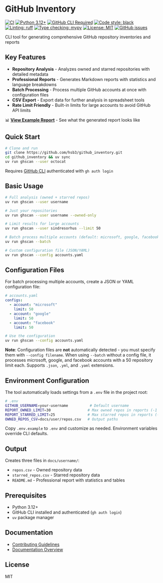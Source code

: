 # GitHub Inventory

[![CI](https://github.com/hsb3/github_inventory/workflows/CI/badge.svg)](https://github.com/hsb3/github_inventory/actions)
[![Python 3.12+](https://img.shields.io/badge/python-3.12%2B-blue.svg)](https://www.python.org/downloads/)
[![GitHub CLI Required](https://img.shields.io/badge/requires-GitHub%20CLI-blue?logo=github)](https://cli.github.com/)
[![Code style: black](https://img.shields.io/badge/code%20style-black-000000.svg)](https://github.com/psf/black)
[![Linting: ruff](https://img.shields.io/badge/linting-ruff-red)](https://github.com/astral-sh/ruff)
[![Type checking: mypy](https://img.shields.io/badge/type%20checking-mypy-blue)](https://mypy-lang.org/)
[![License: MIT](https://img.shields.io/badge/License-MIT-yellow.svg)](https://opensource.org/licenses/MIT)
[![GitHub issues](https://img.shields.io/github/issues/hsb3/github_inventory)](https://github.com/hsb3/github_inventory/issues)

CLI tool for generating comprehensive GitHub repository inventories and reports

## Key Features

- **Repository Analysis** - Analyzes owned and starred repositories with detailed metadata
- **Professional Reports** - Generates Markdown reports with statistics and language breakdowns
- **Batch Processing** - Process multiple GitHub accounts at once with configuration files
- **CSV Export** - Export data for further analysis in spreadsheet tools
- **Rate Limit Friendly** - Built-in limits for large accounts to avoid GitHub API limits

📊 **[View Example Report](docs/output_example/README.md)** - See what the generated report looks like

## Quick Start

```bash
# Clone and run
git clone https://github.com/hsb3/github_inventory.git
cd github_inventory && uv sync
uv run ghscan --user octocat
```

Requires [GitHub CLI](https://cli.github.com/) authenticated with `gh auth login`

## Basic Usage

```bash
# Full analysis (owned + starred repos)
uv run ghscan --user username

# Just your repositories
uv run ghscan --user username --owned-only

# Limit results for large accounts
uv run ghscan --user sindresorhus --limit 50

# Batch process multiple accounts (default: microsoft, google, facebook)
uv run ghscan --batch

# Custom configuration file (JSON/YAML)
uv run ghscan --config accounts.yaml
```

## Configuration Files

For batch processing multiple accounts, create a JSON or YAML configuration file:

```yaml
# accounts.yaml
configs:
  - account: "microsoft"
    limit: 50
  - account: "google"
    limit: 50
  - account: "facebook"
    limit: 50
```

```bash
# Use the configuration
uv run ghscan --config accounts.yaml
```

**Note**: Configuration files are **not** automatically detected - you must specify them with `--config filename`. When using `--batch` without a config file, it processes microsoft, google, and facebook accounts with a 50 repository limit each. Supports `.json`, `.yml`, and `.yaml` extensions.

## Environment Configuration

The tool automatically loads settings from a `.env` file in the project root:

```bash
# .env
GITHUB_USERNAME=your-username          # Default username
REPORT_OWNED_LIMIT=30                 # Max owned repos in reports (-1 = no limit)
REPORT_STARRED_LIMIT=25               # Max starred repos in reports (-1 = no limit)
OWNED_REPOS_CSV=docs/user/repos.csv   # Output paths
```

Copy `.env.example` to `.env` and customize as needed. Environment variables override CLI defaults.

## Output

Creates three files in `docs/username/`:

- `repos.csv` - Owned repository data
- `starred_repos.csv` - Starred repository data
- `README.md` - Professional report with statistics and tables

## Prerequisites

- Python 3.12+
- GitHub CLI installed and authenticated (`gh auth login`)
- `uv` package manager

## Documentation

- [Contributing Guidelines](CONTRIBUTING.md)
- [Documentation Overview](docs/README.md)

## License

MIT
